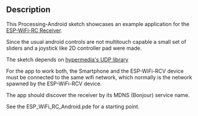 ## Description

This Processing-Android sketch showcases an example application for the [ESP-WiFi-RC Receiver](https://github.com/normbxl/ESP-WiFi-RC-RCV).

Since the usual android controls are not multitouch capable a small set of sliders and a joystick like 2D controller pad were made.

The sketch depends on [hypermedia's UDP library](https://ubaa.net/shared/processing/udp/index.htm)

For the app to work both, the Smartphone and the ESP-WiFi-RCV device must be connected to the same wifi network, which normally is the network spawned by the ESP-WiFi-RCV device.

The app should discover the receiver by its MDNS (Bonjour) service name.

See the ESP_WiFi_RC_Android.pde for a starting point.